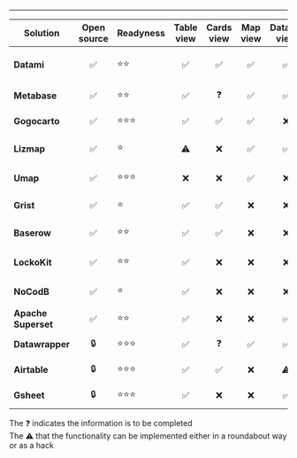 
---

| Solution            | Open source  | Readyness | Table view | Cards view  | Map view   | Dataviz view | Edition  | Moderation  | Configuration interface     | Data sources        | Backend              | Widget  | Official website                               |
| -----------------   | :---:        | ---       | :---:      | :---:       | :---:      | :---:        | :---:    | :---:       | :---:                       | ------------------  | -------------------- | :---:   | ---                                            |
| **Datami**          | ✅           | ⭐⭐      | ✅         | ✅          | ✅         | ✅           | ✅       | ✅          | ❌ (for now)                | API ext. (Git)      | Git platforms / APIs | ✅      | [Website](https://datami.multi.coop/?locale=en/)          |
| **Metabase**        | ✅           | ⭐⭐      | ✅         | ❓          | ✅         | ✅           | ⚠️        | ❌          | ✅                          | SQL, connectors     | server / APIs        | ✅      | [Website](https://www.metabase.com/)           |
| **Gogocarto**       | ✅           | ⭐⭐⭐    | ✅         | ✅          | ✅         | ❌           | ✅       | ❌          | ✅                          | proper              | server / APIs        | ✅      | [Website](https://gogocarto.fr/projects)       |
| **Lizmap**          | ✅           | ⭐        | ⚠️          | ❌          | ✅         | ✅           | ✅       | ❌          | ✅                          | proper              | server / ❓          | ✅      | [Website](https://www.lizmap.com)              |
| **Umap**            | ✅           | ⭐⭐⭐    | ❌         | ❌          | ✅         | ❌           | ✅       | ❌          | ✅                          | ...                 | server / ❓          | ✅      | [Website](https://umap.openstreetmap.fr/)      |
| **Grist**           | ✅           | ⭐        | ✅         | ✅          | ❌         | ❌           | ✅       | ❓          | ✅                          | SQL                 | server / APIs        | ❌      | [Website](https://getgrist.com/)               |
| **Baserow**         | ✅           | ⭐⭐      | ✅         | ✅          | ❌         | ❌           | ✅       | ❓          | ✅                          | SQL                 | server / ❓          | ❌      | [Website](https://baserow.io/)                 |
| **LockoKit**        | ✅           | ⭐⭐      | ✅         | ❌          | ❌         | ❌           | ✅       | ❓          | ✅                          | proper              | server / ❓          | ❌      | [Website](https://locokit.io/)                 |
| **NoCodB**          | ✅           | ⭐        | ✅         | ❌          | ❌         | ❌           | ✅       | ❓          | ✅                          | SQL                 | server / ❓          | ❌      | [Website](https://nocodb.com/)                  |
| **Apache Superset** | ✅           | ⭐⭐      | ✅         | ❌          | ❌         | ✅           | ✅       | ❓          | ✅                          | SQL                 | server / Saas        | ❓      | [Website](https://superset.apache.org/)         |
| **Datawrapper**     | 🔒           | ⭐⭐⭐    | ✅         | ❓          | ✅         | ✅           | ❌       | ❌          | ✅                          | SQL, connectors     | Saas                 | ✅      | [Website](https://www.datawrapper.de/)          |
| **Airtable**        | 🔒           | ⭐⭐⭐    | ✅         | ✅          | ❌         | ⚠️            | ✅       | ⚠️           | ✅                          | proper, connectors  | Saas                 | ✅      | [Website](https://airtable.com/)                |
| **Gsheet**          | 🔒           | ⭐⭐⭐    | ✅         | ❌          | ❌         | ✅           | ✅       | ✅          | ✅                          | proper, connectors  | Saas                 | ✅      | [Website](https://www.google.com/sheets/about/) |


The ❓ indicates the information is to be completed<br>
The ⚠️ that the functionality can be implemented either in a roundabout way or as a hack
